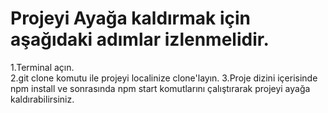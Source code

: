 # Projeyi Ayağa kaldırmak için aşağıdaki adımlar izlenmelidir.
1.Terminal açın.	
2.git clone  komutu ile projeyi localinize clone'layın.
3.Proje dizini içerisinde npm install ve sonrasında npm start komutlarını çalıştırarak projeyi ayağa kaldırabilirsiniz.

